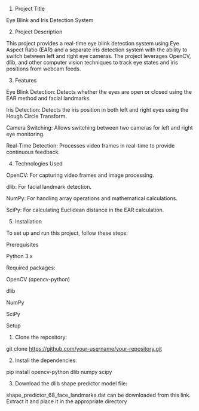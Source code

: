 1. Project Title

Eye Blink and Iris Detection System

2. Project Description

This project provides a real-time eye blink detection system using Eye Aspect Ratio (EAR) and a separate iris detection system with the ability to switch between left and right eye cameras. The project leverages OpenCV, dlib, and other computer vision techniques to track eye states and iris positions from webcam feeds.

3. Features

Eye Blink Detection: Detects whether the eyes are open or closed using the EAR method and facial landmarks.

Iris Detection: Detects the iris position in both left and right eyes using the Hough Circle Transform.

Camera Switching: Allows switching between two cameras for left and right eye monitoring.

Real-Time Detection: Processes video frames in real-time to provide continuous feedback.

4. Technologies Used

OpenCV: For capturing video frames and image processing.

dlib: For facial landmark detection.

NumPy: For handling array operations and mathematical calculations.

SciPy: For calculating Euclidean distance in the EAR calculation.

5. Installation

To set up and run this project, follow these steps:

Prerequisites

Python 3.x

Required packages:

OpenCV (opencv-python)

dlib

NumPy

SciPy


Setup

1. Clone the repository:

git clone https://github.com/your-username/your-repository.git

2. Install the dependencies:

pip install opencv-python dlib numpy scipy

3. Download the dlib shape predictor model file:

shape_predictor_68_face_landmarks.dat can be downloaded from this link. Extract it and place it in the appropriate directory
